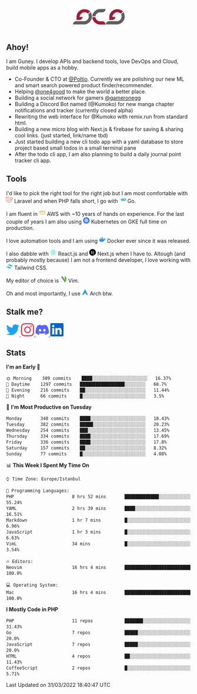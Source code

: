 <h1 align="center">
  <img src="https://raw.githubusercontent.com/gcg/gcg/master/gcg.png" alt="Guney Can Gokoglu" />
</h1>

## Ahoy!

I am Guney. I develop APIs and backend tools, love DevOps and Cloud, build mobile apps as a hobby.

- Co-Founder & CTO at [@Poltio](https://www.poltio.com). Currently we are polishing our new ML and smart search powered product finder/recommender.
- Helping [@one4good](https://one4good.com) to make the world a better place.
- Building a social network for gamers [@gameronegg](https://g1.gg)
- Building a Discord Bot named (@Kumoko) for new manga chapter notifications and tracker (currently closed alpha)
- Rewriting the web interface for @Kumoko with remix.run from standard html.
- Building a new micro blog with Next.js & firebase for saving & sharing cool links. (just started, link/name tbd)
- Just started building a new cli todo app with a yaml database to store project based small todos in a small terminal pane
- After the todo cli app, I am also planning to build a daily journal point tracker cli app.


## Tools

I'd like to pick the right tool for the right job but I am most comfortable with  <img src="https://raw.githubusercontent.com/gcg/gcg/master/assets/laravel.svg" alt="Laravel PHP" width="18" height="18" /> Laravel and when PHP falls short, I go with <img src="https://raw.githubusercontent.com/gcg/gcg/master/assets/go.svg" alt="Go" width="18" height="18" /> Go.

I am fluent in <img src="https://raw.githubusercontent.com/gcg/gcg/master/assets/amazonaws.svg" alt="AWS" width="18" height="18" /> AWS with ~10 years of hands on experience. For the last couple of years I am also using <img src="https://raw.githubusercontent.com/gcg/gcg/master/assets/kubernetes.svg" alt="GKE" height="18" width="18" /> Kubernetes on GKE full time on production.

I love automation tools and I am using <img src="https://raw.githubusercontent.com/gcg/gcg/master/assets/docker.svg" alt="Docker" width="18" height="18" /> Docker ever since it was released.

I also dabble with <img src="https://raw.githubusercontent.com/gcg/gcg/master/assets/react.svg" alt="React.js" width="18" height="18" /> React.js and <img src="https://raw.githubusercontent.com/gcg/gcg/master/assets/nextdotjs.svg" alt="Next.js" width="18" height="18" /> Next.js when I have to.
Altough (and probably mostly because) I am not a frontend developer, I love working with <img src="https://raw.githubusercontent.com/gcg/gcg/master/assets/tailwindcss.svg" alt="Tailwind CSS" width="18" height="18" /> Tailwind CSS.

My editor of choice is <img src="https://raw.githubusercontent.com/gcg/gcg/master/assets/neovim.svg" alt="NeoVim" width="18" height="18" /> Vim.

Oh and most importantly, I use <img src="https://raw.githubusercontent.com/gcg/gcg/master/assets/archlinux.svg" alt="Arch Linux" width="18" height="18" /> Arch btw.


## Stalk me?

<a href="https://twitter.com/gcg" target="_blank" >
    <img src="https://raw.githubusercontent.com/gcg/gcg/master/assets/twitter.svg" width="36" height="36" alt="@gcg" />
</a>

<a href="https://instagram.com/gcg" target="_blank">
    <img src="https://raw.githubusercontent.com/gcg/gcg/master/assets/instagram.svg" alt="@gcg" width="36" height="36" />
</a>

<a href="https://discord.gg/SMcJHkX4r7" target="_blank">
    <img src="https://raw.githubusercontent.com/gcg/gcg/master/assets/discord.svg" alt="gcg#3057" width="36" height="36" />
</a>

<a href="https://www.linkedin.com/in/guneycan/" target="_blank">
    <img src="https://raw.githubusercontent.com/gcg/gcg/master/assets/linkedin.svg" alt="LinkedIn" width="36" height="36" />
</a>

## Stats

<!--START_SECTION:waka-->
**I'm an Early 🐤** 

```text
🌞 Morning    309 commits    ████░░░░░░░░░░░░░░░░░░░░░   16.37% 
🌆 Daytime    1297 commits   █████████████████░░░░░░░░   68.7% 
🌃 Evening    216 commits    ██░░░░░░░░░░░░░░░░░░░░░░░   11.44% 
🌙 Night      66 commits     █░░░░░░░░░░░░░░░░░░░░░░░░   3.5%

```
📅 **I'm Most Productive on Tuesday** 

```text
Monday       348 commits    ████░░░░░░░░░░░░░░░░░░░░░   18.43% 
Tuesday      382 commits    █████░░░░░░░░░░░░░░░░░░░░   20.23% 
Wednesday    254 commits    ███░░░░░░░░░░░░░░░░░░░░░░   13.45% 
Thursday     334 commits    ████░░░░░░░░░░░░░░░░░░░░░   17.69% 
Friday       336 commits    ████░░░░░░░░░░░░░░░░░░░░░   17.8% 
Saturday     157 commits    ██░░░░░░░░░░░░░░░░░░░░░░░   8.32% 
Sunday       77 commits     █░░░░░░░░░░░░░░░░░░░░░░░░   4.08%

```


📊 **This Week I Spent My Time On** 

```text
⌚︎ Time Zone: Europe/Istanbul

💬 Programming Languages: 
PHP                      8 hrs 52 mins       █████████████░░░░░░░░░░░░   55.24% 
YAML                     2 hrs 39 mins       ████░░░░░░░░░░░░░░░░░░░░░   16.51% 
Markdown                 1 hr 7 mins         █░░░░░░░░░░░░░░░░░░░░░░░░   6.96% 
JavaScript               1 hr 3 mins         █░░░░░░░░░░░░░░░░░░░░░░░░   6.63% 
VimL                     34 mins             █░░░░░░░░░░░░░░░░░░░░░░░░   3.54%

🔥 Editors: 
Neovim                   16 hrs 4 mins       █████████████████████████   100.0%

💻 Operating System: 
Mac                      16 hrs 4 mins       █████████████████████████   100.0%

```

**I Mostly Code in PHP** 

```text
PHP                      11 repos            ███████░░░░░░░░░░░░░░░░░░   31.43% 
Go                       7 repos             █████░░░░░░░░░░░░░░░░░░░░   20.0% 
JavaScript               7 repos             █████░░░░░░░░░░░░░░░░░░░░   20.0% 
HTML                     4 repos             ██░░░░░░░░░░░░░░░░░░░░░░░   11.43% 
CoffeeScript             2 repos             █░░░░░░░░░░░░░░░░░░░░░░░░   5.71%

```



 Last Updated on 31/03/2022 18:40:47 UTC
<!--END_SECTION:waka-->
